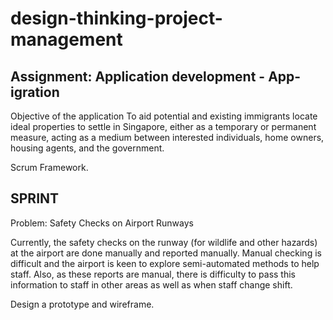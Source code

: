 # design-thinking-project-management

## Assignment: Application development - App-igration

Objective of the application
To aid potential and existing immigrants locate ideal properties to settle in Singapore, either as a temporary or permanent measure, acting as a medium between interested individuals, home owners, housing agents, and the government.

Scrum Framework.

## SPRINT

Problem: Safety Checks on Airport Runways

Currently, the safety checks on the runway (for wildlife and other hazards) at the airport are done manually and reported manually. Manual checking is difficult and the airport is keen to explore semi-automated methods to help staff. 
Also, as these reports are manual, there is difficulty to pass this information to staff in other areas as well as when staff change shift.

Design a prototype and wireframe.





